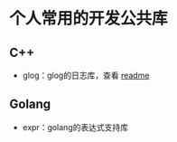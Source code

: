 # 个人常用的开发公共库

## C++
- glog：glog的日志库，查看 [readme](c++/glog/readme.md)


## Golang
- expr：golang的表达式支持库